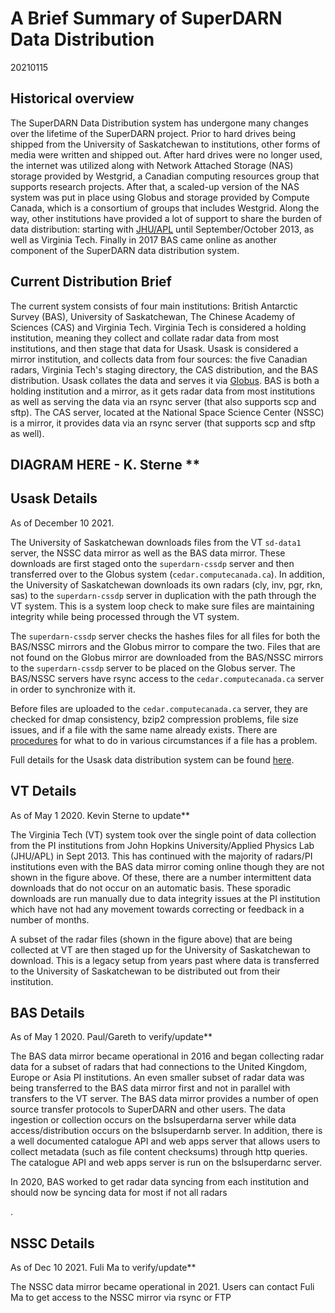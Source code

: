 # A Brief Summary of SuperDARN Data Distribution
20210115
## Historical overview

The SuperDARN Data Distribution system has undergone many changes over the
lifetime of the SuperDARN project. Prior to hard drives being shipped from the University of Saskatchewan 
to institutions, other forms of media were written and shipped out. 
After hard drives were no longer used, the internet was utilized along with Network Attached 
Storage (NAS) storage provided by Westgrid, a Canadian computing resources group that supports research
projects. After that, a scaled-up version of the NAS system was put in place using Globus and 
storage provided by Compute Canada, which is a consortium of groups that includes Westgrid.
Along the way, other institutions have provided a lot of support to share the burden of data distribution:
starting with [JHU/APL](<https://github.com/SuperDARN/DDWG/blob/master/appendices/appendix_a.md>) 
until September/October 2013, as well as Virginia Tech. Finally in 2017 BAS came online as
another component of the SuperDARN data distribution system.

## Current Distribution Brief

The current system consists of four main institutions: British Antarctic Survey (BAS), University of 
Saskatchewan, The Chinese Academy of Sciences (CAS) and Virginia Tech. Virginia Tech is considered a holding 
institution, meaning they collect and collate radar data from most institutions, and then stage that data for Usask. 
Usask is considered a mirror institution, and collects data from four sources: the five Canadian radars, Virginia Tech's 
staging directory, the CAS distribution, and the BAS distribution. Usask collates the data and serves it via 
[Globus](<https://www.globus.org/>). BAS is both a holding institution and a mirror, as it 
gets radar data from most institutions as well as serving the data via an rsync server (that also
supports scp and sftp). The CAS server, located at the National Space Science Center (NSSC) is a mirror, it provides
data via an rsync server (that supports scp and sftp as well).

## DIAGRAM HERE - K. Sterne **

## Usask Details
As of December 10 2021.

The University of Saskatchewan downloads files from the VT `sd-data1` server, the NSSC data mirror as
well as the BAS data mirror. These downloads are first staged onto the `superdarn-cssdp`
server and then transferred over to the Globus system (`cedar.computecanada.ca`). In addition, the University of
Saskatchewan downloads its own radars (cly, inv, pgr, rkn, sas) to the `superdarn-cssdp`
server in duplication with the path through the VT system. This is a system loop check to
make sure files are maintaining integrity while being processed through the VT system.

The `superdarn-cssdp` server checks the hashes files for all files for both the
BAS/NSSC mirrors and the Globus mirror to compare the two. Files that are not found on the
Globus mirror are downloaded from the BAS/NSSC mirrors to the `superdarn-cssdp` server to be
placed on the Globus server. The BAS/NSSC servers have rsync access to the `cedar.computecanada.ca` server
in order to synchronize with it. 

Before files are uploaded to the `cedar.computecanada.ca` server, they are checked for dmap consistency,
bzip2 compression problems, file size issues, and if a file with the same name already exists. There
are [procedures](<https://github.com/SuperDARN/DDWG/blob/master/policies_procedures.md>) 
for what to do in various circumstances if a file has a problem.

Full details for the Usask data distribution system can be found 
[here](<https://github.com/SuperDARN/DDWG/blob/master/appendices/appendix_c.md>).

## VT Details
As of May 1 2020. Kevin Sterne to update**

The Virginia Tech (VT) system took over the single point of data collection from the PI
institutions from John Hopkins University/Applied Physics Lab (JHU/APL) in Sept 2013. This has 
continued with the majority of radars/PI institutions even with the BAS
data mirror coming online though they are not shown in the figure above. Of these, there
are a number intermittent data downloads that do not occur on an automatic basis. These
sporadic downloads are run manually due to data integrity issues at the PI institution
which have not had any movement towards correcting or feedback in a number of
months.

A subset of the radar files (shown in the figure above) that are being collected at VT are
then staged up for the University of Saskatchewan to download. This is a legacy setup
from years past where data is transferred to the University of Saskatchewan to be
distributed out from their institution.

## BAS Details
As of May 1 2020. Paul/Gareth to verify/update**

The BAS data mirror became operational in 2016 and began collecting radar data for a
subset of radars that had connections to the United Kingdom, Europe or Asia PI
institutions. An even smaller subset of radar data was being transferred to the BAS data
mirror first and not in parallel with transfers to the VT server. The BAS data mirror
provides a number of open source transfer protocols to SuperDARN and other users. The
data ingestion or collection occurs on the bslsuperdarna server while data 
access/distribution occurs on the bslsuperdarnb server. In addition, there is a well
documented catalogue API and web apps server that allows users to collect metadata
(such as file content checksums) through http queries. The catalogue API and web apps
server is run on the bslsuperdarnc server.

In 2020, BAS worked to get radar data syncing from each institution and should now be syncing data
for most if not all radars

.
## NSSC Details
As of Dec 10 2021. Fuli Ma to verify/update**

The NSSC data mirror became operational in 2021. Users can contact Fuli Ma to get access to the NSSC mirror via rsync or FTP













